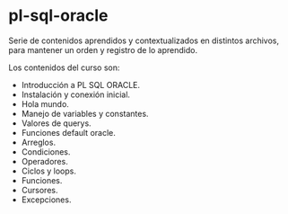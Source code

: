 # pl-sql-oracle

Serie de contenidos aprendidos y contextualizados en distintos archivos, para mantener un orden y registro de lo aprendido. 

Los contenidos del curso son:

* Introducción a PL SQL ORACLE.
* Instalación y conexión inicial.
* Hola mundo.
* Manejo de variables y constantes.
* Valores de querys.
* Funciones default oracle.
* Arreglos.
* Condiciones.
* Operadores.
* Ciclos y loops.
* Funciones.
* Cursores.
* Excepciones.